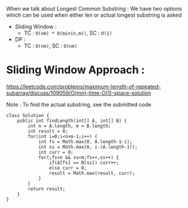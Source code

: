 When we talk about Longest Common Substring : 
We have two options which can be used when either len or actual longest substring is asked
* Sliding Window : 
	* TC : `O(nm) * O(min(n,m))`, SC : `O(1)`
* DP : 
	* TC : `O(nm)`, SC : `O(nm)`

# Sliding Window Approach : 
https://leetcode.com/problems/maximum-length-of-repeated-subarray/discuss/109059/O(mn)-time-O(1)-space-solution

Note : To find the actual substring, see the submitted code

```
class Solution {
    public int findLength(int[] A, int[] B) {
        int n = A.length, m = B.length;
        int result = 0;
        for(int i=0;i<n+m-1;i++) {
            int fs = Math.max(0, A.length-1-i);
            int ss = Math.max(0, i-(A.length-1));
            int curr = 0;
            for(;fs<n && ss<m;fs++,ss++) {
                if(A[fs] == B[ss]) curr++;
                else curr = 0;
                result = Math.max(result, curr);
            }
        }
        return result;
    }
}
```

